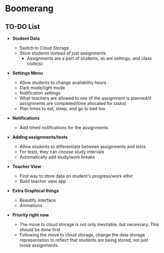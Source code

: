 # Boomerang


## TO-DO List

- **Student Data**
    - Switch to Cloud Storage
    - Store students instead of just assignments
        - Assignments are a part of students, as are settings, and class code(s)
- **Settings Menu**
    - Allow students to change availability hours
    - Dark mode/light mode
    - Notification settings
    - What teachers are allowed to see (if the assignment is planned/if assignments are completed/time allocated for tasks)
    - Plan times to eat, sleep, and go to bed too

- **Notifications**
    - Add timed notifications for the assignments

- **Adding assignments/tests**
    - Allow students to differentiate between assignments and tests
    - For tests, they can choose study intervals
    - Automatically add study/work breaks

- **Teacher View**
    - Find way to store data on student's progress/work ethic
    - Build teacher view app

- **Extra Graphical things**
    - Beautify interface
    - Animations

- **Priority right now**
    - The move to cloud storage is not only inevitable, but necessary. This should be done first
    - Following the move to cloud storage, change the data storage representation to reflect that students are being stored, not just loose assignments.




